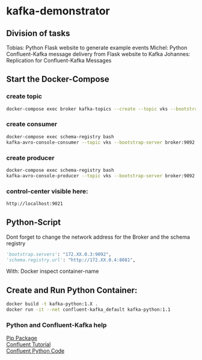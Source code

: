 # kafka-demonstrator

## Division of tasks
Tobias: Python Flask website to generate example events
Michel: Python Confluent-Kafka message delivery from Flask website to Kafka
Johannes: Replication for Confluent-Kafka Messages

## Start the Docker-Compose
### create topic
```bash
docker-compose exec broker kafka-topics --create --topic vks --bootstrap-server broker:9092 --replication-factor 1 --partitions 1
```
### create consumer 
```bash
docker-compose exec schema-registry bash
kafka-avro-console-consumer --topic vks --bootstrap-server broker:9092 
```

### create producer
```bash
docker-compose exec schema-registry bash
kafka-avro-console-producer --topic vks --bootstrap-server broker:9092 --property value.schema="$(< /opt/app/schema/order_detail.avsc)"
```

### control-center visible here: 
```bash
http://localhost:9021
```

## Python-Script
Dont forget to change the network address for the Broker and the schema registry
```python
'bootstrap.servers': "172.XX.0.3:9092",
'schema.registry.url': "http://172.XX.0.4:8081",
```
With: Docker inspect container-name

## Create and Run Python Container:
```bash
docker build -t kafka-python:1.X .
docker run -it --net confluent-kafka_default kafka-python:1.1
```
### Python and Confluent-Kafka help
[Pip Package](https://pypi.org/project/confluent-kafka/)</br>
[Confluent Tutorial](https://kafka-tutorials.confluent.io/kafka-console-consumer-producer/kafka.html#initialize-the-project)</br>
[Confluent Python Code](https://github.com/confluentinc/confluent-kafka-python)</br>
